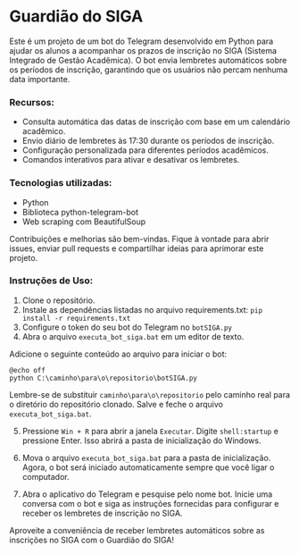 # Guardião do SIGA

Este é um projeto de um bot do Telegram desenvolvido em Python para ajudar os alunos a acompanhar os prazos de inscrição no SIGA (Sistema Integrado de Gestão Acadêmica). O bot envia lembretes automáticos sobre os períodos de inscrição, garantindo que os usuários não percam nenhuma data importante.

### Recursos:
- Consulta automática das datas de inscrição com base em um calendário acadêmico.
- Envio diário de lembretes às 17:30 durante os períodos de inscrição.
- Configuração personalizada para diferentes períodos acadêmicos.
- Comandos interativos para ativar e desativar os lembretes.

### Tecnologias utilizadas:
- Python
- Biblioteca python-telegram-bot
- Web scraping com BeautifulSoup

Contribuições e melhorias são bem-vindas. Fique à vontade para abrir issues, enviar pull requests e compartilhar ideias para aprimorar este projeto.

### Instruções de Uso:
1. Clone o repositório.
2. Instale as dependências listadas no arquivo requirements.txt: `pip install -r requirements.txt`
3. Configure o token do seu bot do Telegram no `botSIGA.py`
4. Abra o arquivo `executa_bot_siga.bat` em um editor de texto.

Adicione o seguinte conteúdo ao arquivo para iniciar o bot:

```
@echo off
python C:\caminho\para\o\repositorio\botSIGA.py
````

Lembre-se de substituir `caminho\para\o\repositorio` pelo caminho real para o diretório do repositório clonado.
Salve e feche o arquivo `executa_bot_siga.bat`.

5. Pressione `Win + R` para abrir a janela `Executar`. Digite `shell:startup` e pressione Enter. Isso abrirá a pasta de inicialização do Windows.

6. Mova o arquivo `executa_bot_siga.bat` para a pasta de inicialização. Agora, o bot será iniciado automaticamente sempre que você ligar o computador.

7. Abra o aplicativo do Telegram e pesquise pelo nome bot. Inicie uma conversa com o bot e siga as instruções fornecidas para configurar e receber os lembretes de inscrição no SIGA.

Aproveite a conveniência de receber lembretes automáticos sobre as inscrições no SIGA com o Guardião do SIGA!

